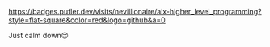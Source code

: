 https://badges.pufler.dev/visits/nevillionaire/alx-higher_level_programming?style=flat-square&color=red&logo=github&a=0 

Just calm down😌
